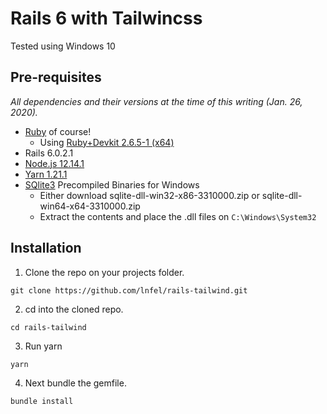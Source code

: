 # Rails 6 with Tailwincss

Tested using Windows 10

## Pre-requisites

_All dependencies and their versions at the time of this writing (Jan. 26, 2020)._

* [Ruby](https://rubyinstaller.org/downloads/) of course!
	- Using [Ruby+Devkit 2.6.5-1 (x64)](https://github.com/oneclick/rubyinstaller2/releases/download/RubyInstaller-2.6.5-1/rubyinstaller-devkit-2.6.5-1-x64.exe)
* Rails 6.0.2.1
* [Node.js 12.14.1](https://nodejs.org/en/download/)
* [Yarn 1.21.1](https://legacy.yarnpkg.com/lang/en/docs/install/#windows-stable)
* [SQlite3](https://www.sqlite.org/download.html) Precompiled Binaries for Windows
	- Either download sqlite-dll-win32-x86-3310000.zip or sqlite-dll-win64-x64-3310000.zip
	- Extract the contents and place the .dll files on `C:\Windows\System32`

## Installation

1. Clone the repo on your projects folder.

```console
git clone https://github.com/lnfel/rails-tailwind.git
```

2. cd into the cloned repo.

```console
cd rails-tailwind
```

3. Run yarn

```console
yarn
```

4. Next bundle the gemfile.

```console
bundle install
```